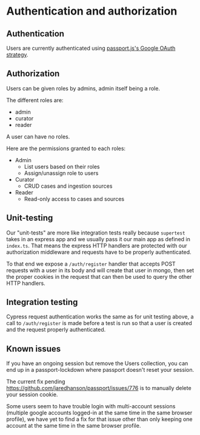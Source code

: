 # Authentication and authorization

## Authentication

Users are currently authenticated using [passport.js's Google OAuth strategy](http://www.passportjs.org/packages/passport-google-oauth20/).

## Authorization

Users can be given roles by admins, admin itself being a role.

The different roles are:

- admin
- curator
- reader

A user can have no roles.

Here are the permissions granted to each roles:

- Admin
  - List users based on their roles
  - Assign/unassign role to users 
- Curator
  - CRUD cases and ingestion sources
- Reader
  - Read-only access to cases and sources

## Unit-testing

Our "unit-tests" are more like integration tests really because `supertest` takes in an express app and we usually pass it our main app as defined in `index.ts`.
That means the express HTTP handlers are protected with our authorization middleware and requests have to be properly authenticated.

To that end we expose a `/auth/register` handler that accepts POST requests with a user in its body and will create that user in mongo, then set the proper cookies in the request that can then be used to query the other HTTP handlers.

## Integration testing

Cypress request authentication works the same as for unit testing above, a call to `/auth/register` is made before a test is run so that a user is created and the request properly authenticated.

## Known issues

If you have an ongoing session but remove the Users collection, you can end up in a passport-lockdown where passport doesn't reset your session.

The current fix pending https://github.com/jaredhanson/passport/issues/776 is to manually delete your session cookie.

Some users seem to have trouble login with multi-account sessions (multiple google accounts logged-in at the same time in the same browser profile), we have yet to find a fix for that issue other than only keeping one account at the same time in the same browser profile.